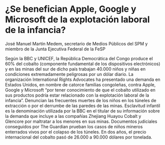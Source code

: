 # ¿Se benefician Apple, Google y Microsoft de la explotación laboral de la infancia?

José Manuel Martín Medem, secretario de Medios Públicos del SPM y miembro de la Junta Ejecutiva Federal de la FeSP

Según la BBC y UNICEF, la República Democrática del Congo produce el 60% del cobalto (componente fundamental de los dispositivos electrónicos) y en las minas del sur de dicho país trabajan 40.000 niños y niñas en condiciones extremadamente peligrosas por un dólar diario. La organización International Rights Advocates ha presentado una demanda en Estados Unidos, en nombre de catorce familias congoleñas, contra Apple, Google y Microsoft “por tener conocimiento de que el cobalto utilizado en sus productos podría estar relacionado con la explotación laboral de la infancia”. Denuncian las frecuentes muertes de los niños en los túneles de extracción o por el derrumbe de las paredes de las minas. Esclavitud infantil es la denominación utilizada por la BBC en el titular de su información sobre la demanda que incluye a las compañías Zhejiang Huayou Cobalt y Glencore por maltratar a los menores en sus minas. Documentos judiciales conseguidos por The Guardian prueban los casos de niños mineros enterrados vivos por el colapso de los túneles. En dos años, el precio internacional del cobalto pasó de 26.000 a 90.000 dólares por tonelada.
